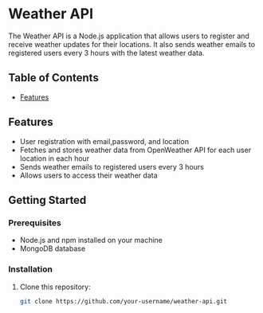 # Weather API

The Weather API is a Node.js application that allows users to register and receive weather updates for their locations. It also sends weather emails to registered users every 3 hours with the latest weather data.

## Table of Contents

- [Features](#features)
<!-- - [Getting Started](#getting-started)
  - [Prerequisites](#prerequisites)
  - [Installation](#installation)
- [Usage](#usage)
  - [Registration](#registration)
  - [Weather Data](#weather-data)
  - [Weather Emails](#weather-emails)
- [API Routes](#api-routes)
- [Contributing](#contributing)
- [License](#license) -->

## Features

- User registration with email,password, and location
- Fetches and stores weather data from OpenWeather API for each user location in each hour
- Sends weather emails to registered users every 3 hours
- Allows users to access their weather data

## Getting Started

### Prerequisites

- Node.js and npm installed on your machine
- MongoDB database

### Installation

1. Clone this repository:
   ```sh
   git clone https://github.com/your-username/weather-api.git
   ```
